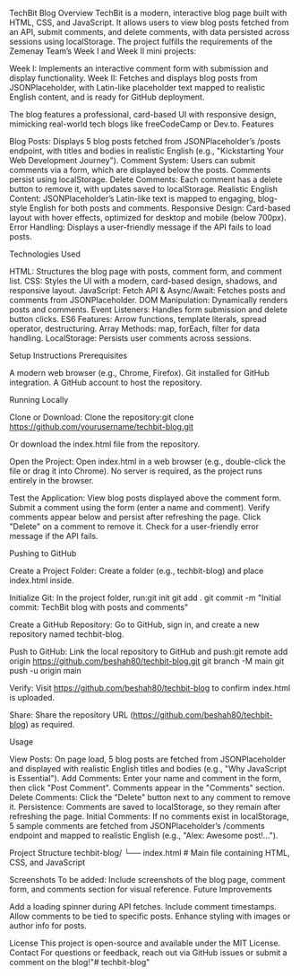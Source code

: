 TechBit Blog
Overview
TechBit is a modern, interactive blog page built with HTML, CSS, and JavaScript. It allows users to view blog posts fetched from an API, submit comments, and delete comments, with data persisted across sessions using localStorage. The project fulfills the requirements of the Zemenay Team’s Week I and Week II mini projects:

Week I: Implements an interactive comment form with submission and display functionality.
Week II: Fetches and displays blog posts from JSONPlaceholder, with Latin-like placeholder text mapped to realistic English content, and is ready for GitHub deployment.

The blog features a professional, card-based UI with responsive design, mimicking real-world tech blogs like freeCodeCamp or Dev.to.
Features

Blog Posts: Displays 5 blog posts fetched from JSONPlaceholder’s /posts endpoint, with titles and bodies in realistic English (e.g., "Kickstarting Your Web Development Journey").
Comment System: Users can submit comments via a form, which are displayed below the posts. Comments persist using localStorage.
Delete Comments: Each comment has a delete button to remove it, with updates saved to localStorage.
Realistic English Content: JSONPlaceholder’s Latin-like text is mapped to engaging, blog-style English for both posts and comments.
Responsive Design: Card-based layout with hover effects, optimized for desktop and mobile (below 700px).
Error Handling: Displays a user-friendly message if the API fails to load posts.

Technologies Used

HTML: Structures the blog page with posts, comment form, and comment list.
CSS: Styles the UI with a modern, card-based design, shadows, and responsive layout.
JavaScript:
Fetch API & Async/Await: Fetches posts and comments from JSONPlaceholder.
DOM Manipulation: Dynamically renders posts and comments.
Event Listeners: Handles form submission and delete button clicks.
ES6 Features: Arrow functions, template literals, spread operator, destructuring.
Array Methods: map, forEach, filter for data handling.
LocalStorage: Persists user comments across sessions.



Setup Instructions
Prerequisites

A modern web browser (e.g., Chrome, Firefox).
Git installed for GitHub integration.
A GitHub account to host the repository.

Running Locally

Clone or Download:
Clone the repository:git clone https://github.com/yourusername/techbit-blog.git


Or download the index.html file from the repository.


Open the Project:
Open index.html in a web browser (e.g., double-click the file or drag it into Chrome).
No server is required, as the project runs entirely in the browser.


Test the Application:
View blog posts displayed above the comment form.
Submit a comment using the form (enter a name and comment).
Verify comments appear below and persist after refreshing the page.
Click "Delete" on a comment to remove it.
Check for a user-friendly error message if the API fails.



Pushing to GitHub

Create a Project Folder:
Create a folder (e.g., techbit-blog) and place index.html inside.


Initialize Git:
In the project folder, run:git init
git add .
git commit -m "Initial commit: TechBit blog with posts and comments"




Create a GitHub Repository:
Go to GitHub, sign in, and create a new repository named techbit-blog.


Push to GitHub:
Link the local repository to GitHub and push:git remote add origin https://github.com/beshah80/techbit-blog.git
git branch -M main
git push -u origin main




Verify:
Visit https://github.com/beshah80/techbit-blog to confirm index.html is uploaded.


Share:
Share the repository URL (https://github.com/beshah80/techbit-blog) as required.



Usage

View Posts: On page load, 5 blog posts are fetched from JSONPlaceholder and displayed with realistic English titles and bodies (e.g., "Why JavaScript is Essential").
Add Comments: Enter your name and comment in the form, then click "Post Comment". Comments appear in the "Comments" section.
Delete Comments: Click the "Delete" button next to any comment to remove it.
Persistence: Comments are saved to localStorage, so they remain after refreshing the page.
Initial Comments: If no comments exist in localStorage, 5 sample comments are fetched from JSONPlaceholder’s /comments endpoint and mapped to realistic English (e.g., "Alex: Awesome post!...").

Project Structure
techbit-blog/
└── index.html  # Main file containing HTML, CSS, and JavaScript

Screenshots
To be added: Include screenshots of the blog page, comment form, and comments section for visual reference.
Future Improvements

Add a loading spinner during API fetches.
Include comment timestamps.
Allow comments to be tied to specific posts.
Enhance styling with images or author info for posts.

License
This project is open-source and available under the MIT License.
Contact
For questions or feedback, reach out via GitHub issues or submit a comment on the blog!"# techbit-blog" 
